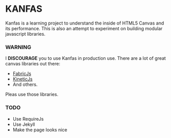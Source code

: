 # KANFAS

Kanfas is a learning project to understand the inside of HTML5 Canvas and its performance. This is also an attempt to experiment on building modular javascript libraries.

### WARNING

I **DISCOURAGE** you to use Kanfas in production use. There are a lot of great canvas libraries out there:

+ [FabricJs](http://fabricjs.com/)
+ [KineticJs](http://kineticjs.com/)
+ And others.

Pleas use those libraries.

### TODO

+ Use RequireJs
+ Use Jekyll
+ Make the page looks nice